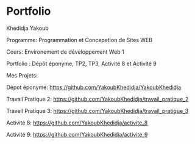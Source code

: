 # Portfolio 

Khedidja Yakoub

Programme: Programmation et Concepetion de Sites WEB

Cours: Environement de développement Web 1

Portfolio : Dépôt éponyme, TP2, TP3, Activité 8 et Activité 9

Mes Projets:

Dépot éponyme: https://github.com/YakoubKhedidja/YakoubKhedidja

Travail Pratique 2: https://github.com/YakoubKhedidja/travail_pratique_2

Traveil Pratique 3: https://github.com/YakoubKhedidja/travail_pratique_3

Activité 8: https://github.com/YakoubKhedidja/activite_8

Activité 9: https://github.com/YakoubKhedidja/activite_9
